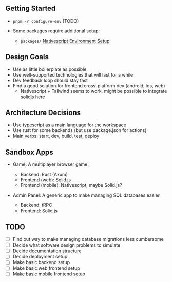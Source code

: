 ## Getting Started

- `pnpm -r configure-env` (TODO)

- Some packages require additional setup:
  - `packages/` [Nativescript Environment Setup](https://docs.nativescript.org/environment-setup.html)

## Design Goals

- Use as little boilerplate as possible
- Use well-supported technologies that will last for a while
- Dev feedback loop should stay fast
- Find a good solution for frontend cross-platform dev (android, ios, web)
  - Nativescript + Tailwind seems to work, might be possible to integrate solidjs here

## Architecture Decisions

- Use typescript as a main language for the workspace
- Use rust for some backends (but use package.json for actions)
- Main verbs: start, dev, build, test, deploy

## Sandbox Apps

- Game: A multiplayer browser game.

  - Backend: Rust (Axum)
  - Frontend (web): Solid.js
  - Frontend (mobile): Nativescript, maybe Solid.js?

- Admin Panel: A generic app to make managing SQL databases easier.
  - Backend: tRPC
  - Frontend: Solid.js

## TODO

- [ ] Find out way to make managing database migrations less cumbersome
- [ ] Decide what software design problems to simulate
- [ ] Decide documentation structure
- [ ] Decide deployment setup
- [ ] Make basic backend setup
- [ ] Make basic web frontend setup
- [ ] Make basic mobile frontend setup
